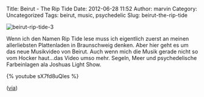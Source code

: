 Title: Beirut - The Rip Tide
Date: 2012-06-28 11:52
Author: marvin
Category: Uncategorized
Tags: beirut, music, psychedelic
Slug: beirut-the-rip-tide

![beirut-rip-tide-3]({filename}/images/beirut-rip-tide-3.jpg)

Wenn ich den Namen Rip Tide lese muss ich eigentlich zuerst an meinen
allerliebsten Plattenladen in Braunschweig denken. Aber hier geht es um
das neue Musikvideo von Beirut. Auch wenn mich die Musik gerade nicht so
vom Hocker haut...das Video umso mehr. Segeln, Meer und psychedelische
Farbeinlagen ala Joshuas Light Show.

{% youtube sX7fd8uQles   %}

([via](http://www.thefoxisblack.com/2012/06/27/beiruts-newest-video-for-the-rip-tide-takes-us-on-an-inky-voyage-across-the-sea/))

